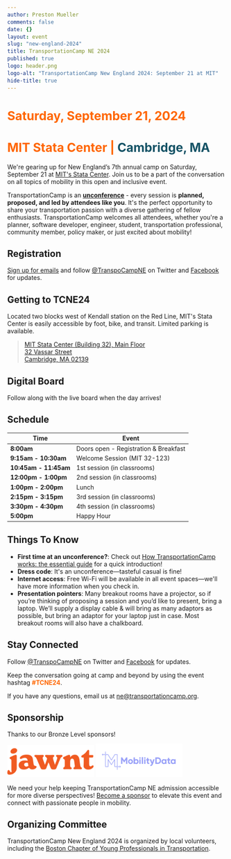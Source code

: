 ```yaml
---
author: Preston Mueller
comments: false
date: {}
layout: event
slug: "new-england-2024"
title: TransportationCamp NE 2024
published: true
logo: header.png
logo-alt: "TransportationCamp New England 2024: September 21 at MIT"
hide-title: true
---
```


<h1 style="color: #FF6600;">Saturday, September 21, 2024</h1>
<h1 style="color: #FF6600;">MIT Stata Center | <span style="color: #145265">Cambridge, MA</span></h1>

We're gearing up for New England’s 7th annual camp on Saturday, September 21 at [MIT's Stata Center](https://omaps.app/4mvEfrjO3o/32_Stata_Center). Join us to be a part of the conversation on all topics of mobility in this open and inclusive event.

TransportationCamp is an **[unconference](https://en.wikipedia.org/wiki/Unconference)** - every session is **planned, proposed, and led by attendees like you**. It&#39;s the perfect opportunity to share your transportation passion with a diverse gathering of fellow enthusiasts. TransportationCamp welcomes all attendees, whether you&#39;re a planner, software developer, engineer, student, transportation professional, community member, policy maker, or just excited about mobility!

## Registration

<div id="eventbrite-widget-container-966980634107"></div>
<script src="https://www.eventbrite.com/static/widgets/eb_widgets.js"></script>
<script type="text/javascript">
    var exampleCallback = function() {
        console.log('Order complete!');
    };

    window.EBWidgets.createWidget({
        // Required
        widgetType: 'checkout',
        eventId: '966980634107',
        iframeContainerId: 'eventbrite-widget-container-966980634107',

        // Optional
        iframeContainerHeight: 425,  // Widget height in pixels. Defaults to a minimum of 425px if not provided
        onOrderComplete: exampleCallback  // Method called when an order has successfully completed
    });

</script>

[Sign up for emails](https://mailchi.mp/c4f666d15575/tcampne) and follow [@TranspoCampNE](https://twitter.com/TranspoCampNE) on Twitter and [Facebook](https://www.facebook.com/TranspoCampNE/) for updates.

## Getting to TCNE24

Located two blocks west of Kendall station on the Red Line, MIT's Stata Center is easily accessible by foot, bike, and transit. Limited parking is available.

> [MIT Stata Center (Building 32), Main Floor<br /> 32 Vassar Street<br />Cambridge, MA 02139](https://omaps.app/4mvEfrjO3o/32_Stata_Center)

## Digital Board

Follow along with the live board when the day arrives!

## Schedule

| Time                  | Event                                 |
| --------------------- | ------------------------------------- |
| **8:00am**            | Doors open - Registration & Breakfast |
| **9:15am - 10:30am**  | Welcome Session (MIT 32-123)          |
| **10:45am - 11:45am** | 1st session (in classrooms)           |
| **12:00pm - 1:00pm**  | 2nd session (in classrooms)           |
| **1:00pm - 2:00pm**   | Lunch                                 |
| **2:15pm - 3:15pm**   | 3rd session (in classrooms)           |
| **3:30pm - 4:30pm**   | 4th session (in classrooms)           |
| **5:00pm**            | Happy Hour                            |

## Things To Know

- **First time at an unconference?**: Check out [How TransportationCamp works: the essential guide](/2011/02/how-transportationcamp-works-the-essential-guide) for a quick introduction!
- **Dress code**: It's an unconference—tasteful casual is fine!
- **Internet access**: Free Wi-Fi will be available in all event spaces—we'll have more information when you check in.
- **Presentation pointers**: Many breakout rooms have a projector, so if you’re thinking of proposing a session and you’d like to present, bring a laptop. We’ll supply a display cable & will bring as many adaptors as possible, but bring an adaptor for your laptop just in case. Most breakout rooms will also have a chalkboard.

## Stay Connected

Follow [@TranspoCampNE](https://x.com/TranspoCampNE) on Twitter and [Facebook](https://www.facebook.com/TranspoCampNE/) for updates.

Keep the conversation going at camp and beyond by using the event hashtag <span style="color: #FF6600;">**#TCNE24**</span>.

If you have any questions, email us at <ne@transportationcamp.org>.

## Sponsorship

Thanks to our Bronze Level sponsors!

<a href="https://www.jawntpass.com/"><img src="sponsor_jawnt.png" width="200" /></a>
<a href="https://mobilitydata.org/"><img src="sponsor_mobilitydata.png" width="200" /></a>

We need your help keeping TransportationCamp NE admission accessible for more diverse perspectives! [Become a sponsor](tcne_2024_prospectus.pdf) to elevate this event and connect with passionate people in mobility.

<style type="text/css">
.sponsors {
  text-align: center;
}

.sponsor {
  display: inline-block;
  padding: 0.5em;
  vertical-align: middle;
}

.platinum .sponsor {
  max-width: 300px;
}

.gold .sponsor {
  max-width: 250px;
}

.silver .sponsor {
  max-width: 200px;
}

.bronze .sponsor {
  max-width: 175px;
}
</style>

## Organizing Committee

TransportationCamp New England 2024 is organized by local volunteers, including the [Boston Chapter of Young Professionals in Transportation](https://yptransportation.org/boston/).

